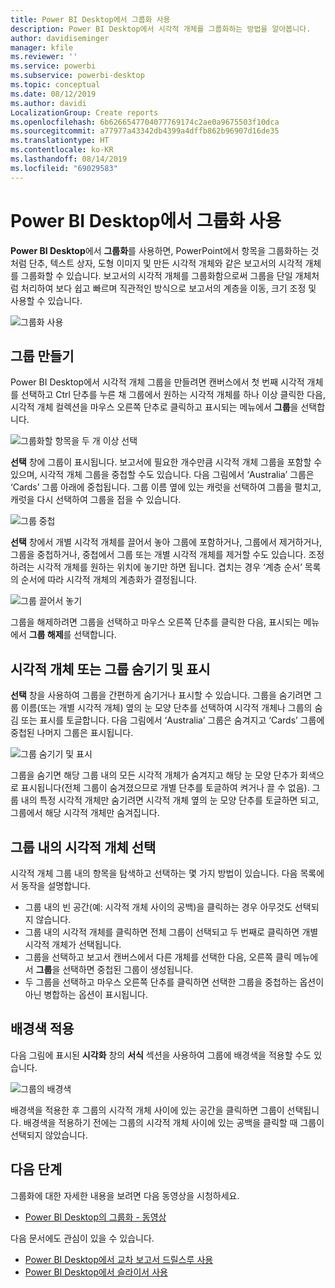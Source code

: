 ```yaml
---
title: Power BI Desktop에서 그룹화 사용
description: Power BI Desktop에서 시각적 개체를 그룹화하는 방법을 알아봅니다.
author: davidiseminger
manager: kfile
ms.reviewer: ''
ms.service: powerbi
ms.subservice: powerbi-desktop
ms.topic: conceptual
ms.date: 08/12/2019
ms.author: davidi
LocalizationGroup: Create reports
ms.openlocfilehash: 6b6266547704077769174c2ae0a9675503f10dca
ms.sourcegitcommit: a77977a43342db4399a4dffb862b96907d16de35
ms.translationtype: HT
ms.contentlocale: ko-KR
ms.lasthandoff: 08/14/2019
ms.locfileid: "69029583"
---
```

# <a name="use-grouping-in-power-bi-desktop"></a>Power BI Desktop에서 그룹화 사용
**Power BI Desktop**에서 **그룹화**를 사용하면, PowerPoint에서 항목을 그룹화하는 것처럼 단추, 텍스트 상자, 도형 이미지 및 만든 시각적 개체와 같은 보고서의 시각적 개체를 그룹화할 수 있습니다. 보고서의 시각적 개체를 그룹화함으로써 그룹을 단일 개체처럼 처리하여 보다 쉽고 빠르며 직관적인 방식으로 보고서의 계층을 이동, 크기 조정 및 사용할 수 있습니다.

![그룹화 사용](media/desktop-grouping-visuals/grouping-visuals-01.png)


## <a name="creating-groups"></a>그룹 만들기

Power BI Desktop에서 시각적 개체 그룹을 만들려면 캔버스에서 첫 번째 시각적 개체를 선택하고 Ctrl 단추를 누른 채 그룹에서 원하는 시각적 개체를 하나 이상 클릭한 다음, 시각적 개체 컬렉션을 마우스 오른쪽 단추로 클릭하고 표시되는 메뉴에서 **그룹**을 선택합니다.

![그룹화할 항목을 두 개 이상 선택](media/desktop-grouping-visuals/grouping-visuals-02.png)

**선택** 창에 그룹이 표시됩니다. 보고서에 필요한 개수만큼 시각적 개체 그룹을 포함할 수 있으며, 시각적 개체 그룹을 중첩할 수도 있습니다. 다음 그림에서 ‘Australia’ 그룹은 ‘Cards’ 그룹 아래에 중첩됩니다. 그룹 이름 옆에 있는 캐럿을 선택하여 그룹을 펼치고, 캐럿을 다시 선택하여 그룹을 접을 수 있습니다. 

![그룹 중첩](media/desktop-grouping-visuals/grouping-visuals-03.png)

**선택** 창에서 개별 시각적 개체를 끌어서 놓아 그룹에 포함하거나, 그룹에서 제거하거나, 그룹을 중첩하거나, 중첩에서 그룹 또는 개별 시각적 개체를 제거할 수도 있습니다. 조정하려는 시각적 개체를 원하는 위치에 놓기만 하면 됩니다. 겹치는 경우 ‘계층 순서’ 목록의 순서에 따라 시각적 개체의 계층화가 결정됩니다.

![그룹 끌어서 놓기](media/desktop-grouping-visuals/grouping-visuals-04.png)

그룹을 해제하려면 그룹을 선택하고 마우스 오른쪽 단추를 클릭한 다음, 표시되는 메뉴에서 **그룹 해제**를 선택합니다.

## <a name="hide-and-show-visuals-or-groups"></a>시각적 개체 또는 그룹 숨기기 및 표시

**선택** 창을 사용하여 그룹을 간편하게 숨기거나 표시할 수 있습니다. 그룹을 숨기려면 그룹 이름(또는 개별 시각적 개체) 옆의 눈 모양 단추를 선택하여 시각적 개체나 그룹의 숨김 또는 표시를 토글합니다. 다음 그림에서 ‘Australia’ 그룹은 숨겨지고 ‘Cards’ 그룹에 중첩된 나머지 그룹은 표시됩니다.


![그룹 숨기기 및 표시](media/desktop-grouping-visuals/grouping-visuals-05.png)

그룹을 숨기면 해당 그룹 내의 모든 시각적 개체가 숨겨지고 해당 눈 모양 단추가 회색으로 표시됩니다(전체 그룹이 숨겨졌으므로 개별 단추를 토글하여 켜거나 끌 수 없음). 그룹 내의 특정 시각적 개체만 숨기려면 시각적 개체 옆의 눈 모양 단추를 토글하면 되고, 그룹에서 해당 시각적 개체만 숨겨집니다.

## <a name="selecting-visuals-within-a-group"></a>그룹 내의 시각적 개체 선택

시각적 개체 그룹 내의 항목을 탐색하고 선택하는 몇 가지 방법이 있습니다. 다음 목록에서 동작을 설명합니다.

* 그룹 내의 빈 공간(예: 시각적 개체 사이의 공백)을 클릭하는 경우 아무것도 선택되지 않습니다.
* 그룹 내의 시각적 개체를 클릭하면 전체 그룹이 선택되고 두 번째로 클릭하면 개별 시각적 개체가 선택됩니다.
* 그룹을 선택하고 보고서 캔버스에서 다른 개체를 선택한 다음, 오른쪽 클릭 메뉴에서 **그룹**을 선택하면 중첩된 그룹이 생성됩니다.
* 두 그룹을 선택하고 마우스 오른쪽 단추를 클릭하면 선택한 그룹을 중첩하는 옵션이 아닌 병합하는 옵션이 표시됩니다.

## <a name="apply-background-color"></a>배경색 적용

다음 그림에 표시된 **시각화** 창의 **서식** 섹션을 사용하여 그룹에 배경색을 적용할 수도 있습니다. 

![그룹의 배경색](media/desktop-grouping-visuals/grouping-visuals-06.png)

배경색을 적용한 후 그룹의 시각적 개체 사이에 있는 공간을 클릭하면 그룹이 선택됩니다. 배경색을 적용하기 전에는 그룹의 시각적 개체 사이에 있는 공백을 클릭할 때 그룹이 선택되지 않았습니다. 


## <a name="next-steps"></a>다음 단계
그룹화에 대한 자세한 내용을 보려면 다음 동영상을 시청하세요.

* [Power BI Desktop의 그룹화 - 동영상](https://youtu.be/sf4n7VXoQHY?t=10)

다음 문서에도 관심이 있을 수 있습니다.

* [Power BI Desktop에서 교차 보고서 드릴스루 사용](desktop-cross-report-drill-through.md)
* [Power BI Desktop에서 슬라이서 사용](visuals/power-bi-visualization-slicers.md)

